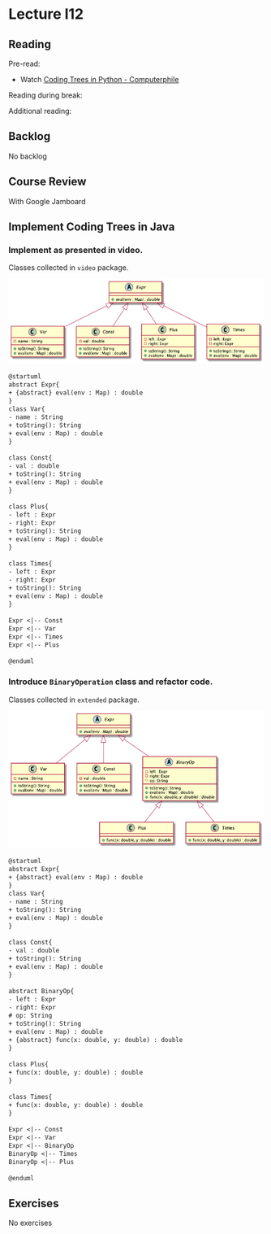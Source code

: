 # Lecture l12

## Reading
Pre-read:
- Watch [Coding Trees in Python - Computerphile](https://www.youtube.com/watch?v=7tCNu4CnjVc)


Reading during break:

Additional reading:  


## Backlog
No backlog

## Course Review
With Google Jamboard

## Implement Coding Trees in Java
### Implement as presented in video.

Classes collected in `video` package.

![ExpressionTree_UML](ExpressionTree_UML.png)

```
@startuml
abstract Expr{
+ {abstract} eval(env : Map) : double
}
class Var{
- name : String
+ toString(): String
+ eval(env : Map) : double
}

class Const{
- val : double
+ toString(): String
+ eval(env : Map) : double
}

class Plus{
- left : Expr
- right: Expr
+ toString(): String
+ eval(env : Map) : double
}

class Times{
- left : Expr
- right: Expr
+ toString(): String
+ eval(env : Map) : double
}

Expr <|-- Const
Expr <|-- Var
Expr <|-- Times
Expr <|-- Plus

@enduml
```

### Introduce `BinaryOperation` class and refactor code.
Classes collected in `extended` package.

![ExpressionTreeExtended_UML](ExpressionTreeExtended_UML.png)

```
@startuml
abstract Expr{
+ {abstract} eval(env : Map) : double
}
class Var{
- name : String
+ toString(): String
+ eval(env : Map) : double
}

class Const{
- val : double
+ toString(): String
+ eval(env : Map) : double
}

abstract BinaryOp{
- left : Expr
- right: Expr
# op: String
+ toString(): String
+ eval(env : Map) : double
+ {abstract} func(x: double, y: double) : double
}

class Plus{
+ func(x: double, y: double) : double
}

class Times{
+ func(x: double, y: double) : double
}

Expr <|-- Const
Expr <|-- Var
Expr <|-- BinaryOp
BinaryOp <|-- Times
BinaryOp <|-- Plus

@enduml
```

## Exercises
No exercises
